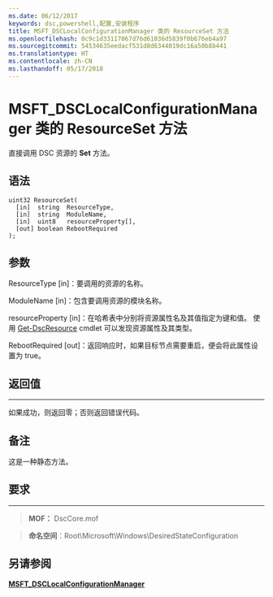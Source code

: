 ```yaml
---
ms.date: 06/12/2017
keywords: dsc,powershell,配置,安装程序
title: MSFT_DSCLocalConfigurationManager 类的 ResourceSet 方法
ms.openlocfilehash: 0c9c1d33117067d76d61036d5839f0b676eb4a97
ms.sourcegitcommit: 54534635eedacf531d8d6344019dc16a50b8b441
ms.translationtype: HT
ms.contentlocale: zh-CN
ms.lasthandoff: 05/17/2018
---
```

# <a name="resourceset-method-of-the-msftdsclocalconfigurationmanager-class"></a>MSFT_DSCLocalConfigurationManager 类的 ResourceSet 方法

直接调用 DSC 资源的 **Set** 方法。

<a name="syntax"></a>语法
------

```mof
uint32 ResourceSet(
  [in]  string  ResourceType,
  [in]  string  ModuleName,
  [in]  uint8   resourceProperty[],
  [out] boolean RebootRequired
);
```

<a name="parameters"></a>参数
----------

ResourceType \[in\]：要调用的资源的名称。

ModuleName \[in\]：包含要调用资源的模块名称。

resourceProperty \[in\]：在哈希表中分别将资源属性名及其值指定为键和值。 使用 [Get-DscResource](https://technet.microsoft.com/library/dn521625.aspx) cmdlet 可以发现资源属性及其类型。

RebootRequired \[out\]：返回响应时，如果目标节点需要重启，便会将此属性设置为 true。

## <a name="return-value"></a>返回值
------------

如果成功，则返回零；否则返回错误代码。

## <a name="remarks"></a>备注

这是一种静态方法。

## <a name="requirements"></a>要求
------------
>**MOF：** DscCore.mof

>**命名空间**：Root\Microsoft\Windows\DesiredStateConfiguration


## <a name="see-also"></a>另请参阅


[**MSFT_DSCLocalConfigurationManager**](msft-dsclocalconfigurationmanager.md)